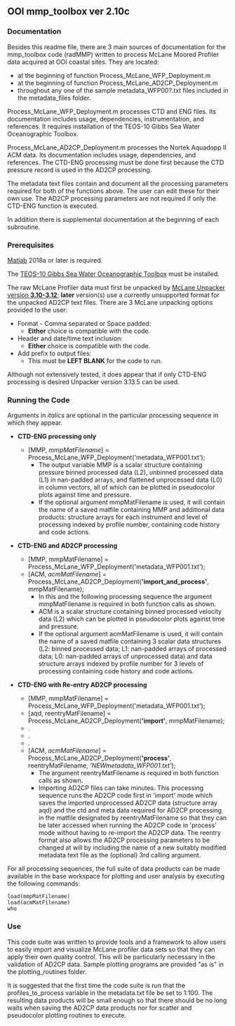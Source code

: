## OOI mmp_toolbox ver 2.10c  
### Documentation  
Besides this readme file, there are 3 main sources of documentation for the mmp_toolbox code (radMMP) written to process McLane Moored Profiler data acquired at OOI coastal sites. They are located:  
  
*   at the beginning of function Process_McLane_WFP_Deployment.m  
*   at the beginning of function Process_McLane_AD2CP_Deployment.m  
*   throughout any one of the sample metadata_WFP00?.txt files included in the metadata_files folder.  

Process_McLane_WFP_Deployment.m processes CTD and ENG files. Its documentation includes usage, dependencies, instrumentation, and references. It requires installation of the TEOS-10 Gibbs Sea Water Oceanographic Toolbox.

Process_McLane_AD2CP_Deployment.m processes the Nortek Aquadopp II ACM data. Its documentation includes usage, dependencies, and references. The CTD-ENG processing must be done first because the CTD pressure record is used in the AD2CP processing.

The metadata text files contain and document all the processing parameters required for both of the functions above. The user can edit these for their own use. The AD2CP processing parameters are not required if only the CTD-ENG function is executed.

In addition there is supplemental documentation at the beginning of each subroutine.  

### Prerequisites  

[Matlab](https://www.mathworks.com/) 2018a or later is required.

The [TEOS-10 Gibbs Sea Water Oceanographic Toolbox](http://www.teos-10.org/software.htm) must be installed.

The raw McLane Profiler data must first be unpacked by [McLane Unpacker version **3.10-3.12**](https://mclanelabs.com/profile-unpacker/); __later__ version(s) use a currently unsupported format for the unpacked AD2CP text files. There are 3 McLane unpacking options provided to the user:  

*   Format - Comma separated or Space padded:  
    *   **Either** choice is compatible with the code.  
*   Header and date/time text inclusion:  
    *   **Either** choice is compatible with the code.
*   Add prefix to output files:  
    *   This must be **LEFT BLANK** for the code to run.  

Although not extensively tested, it does appear that if only CTD-ENG processing is desired Unpacker version 3.13.5 can be used.  

### Running the Code  

Arguments in *italics* are optional in the particular processing sequence in which they appear.

*   __CTD-ENG processing only__          
    *   [MMP, *mmpMatFilename*] = Process_McLane_WFP_Deployment('metadata_WFP001.txt');  
        *   The output variable MMP is a scalar structure containing pressure binned processed data (L2), unbinned processed data (L1) in nan-padded arrays, and flattened unprocessed data (L0) in column vectors, all of which can be plotted in pseudocolor plots against time and pressure.  
        *   If the optional argument mmpMatFilename is used, it will contain the name of a saved matfile containing MMP and additional data products: structure arrays for each instrument and level of processing indexed by profile number, containing code history and code actions. 

*   __CTD-ENG and AD2CP processing__  
    *   [MMP, mmpMatFilename] = Process_McLane_WFP_Deployment('metadata_WFP001.txt');  
    *   [ACM, _acmMatFilename_] = Process_McLane_AD2CP_Deployment(__'import_and_process'__, mmpMatFilename);  
        *   In this and the following processing sequence the argument mmpMatFilename is required in both function calls as shown.
        *   ACM is a scalar structure containing binned processed velocity data (L2) which can be plotted in pseudocolor plots against time and pressure.  
        *   If the optional argument acmMatFilename is used, it will contain the name of a saved matfile containing 3 scalar data structures (L2: binned processed data; L1: nan-padded arrays of processed data; L0: nan-padded arrays of unprocessed data) and data structure arrays indexed by profile number for 3 levels of processing containing code history and code actions.  

*   __CTD-ENG with Re-entry AD2CP processing__  
    *   [MMP, mmpMatFilename] = Process_McLane_WFP_Deployment('metadata_WFP001.txt');  
    *   [aqd, reentryMatFilename] = Process_McLane_AD2CP_Deployment(__'import'__, mmpMatFilename);  
    *   .  
    *   .  
    *   .  
    *   [ACM, _acmMatFilename_] = Process_McLane_AD2CP_Deployment(__'process'__, reentryMatFilename, *'NEWmetadata_WFP001.txt'*);   
        *   The argument reentryMatFilename is required in both function calls as shown.
        *   Importing AD2CP files can take minutes. This processing sequence runs the AD2CP code first in 'import' mode which saves the imported unprocessed AD2CP data (structure array aqd) and the ctd and meta data required for AD2CP processing in the matfile designated by reentryMatFilename so that they can be later accessed when running the AD2CP code in 'process' mode without having to re-import the AD2CP data. The reentry format also allows the AD2CP processing parameters to be changed at will by including the name of a new suitably modified metadata text file as the (optional) 3rd calling argument.  

For all processing sequences, the full suite of data products can be made available in the base workspace for plotting and user analysis by executing the following commands:  
  
    load(mmpMatFilename)  
    load(acmMatFilename)  
    who 

### Use  

This code suite was written to provide tools and a framework to allow users to easily import and visualize McLane profiler data sets so that they can apply their own quality control. This will be particularly necessary in the validation of AD2CP data. Sample plotting programs are provided "as is" in the plotting_routines folder.

It is suggested that the first time the code suite is run that the profiles_to_process variable in the metadata.txt file be set to 1:100. The resulting data products will be small enough so that there should be no long waits when saving the AD2CP data products nor for scatter and pseudocolor plotting routines to execute. 